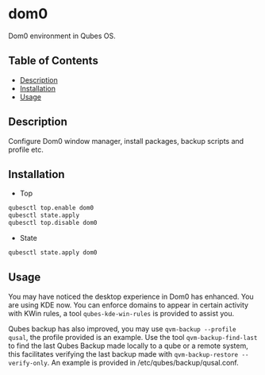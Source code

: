 # dom0

Dom0 environment in Qubes OS.

## Table of Contents

* [Description](#description)
* [Installation](#installation)
* [Usage](#usage)

## Description

Configure Dom0 window manager, install packages, backup scripts and profile
etc.

## Installation

- Top
```sh
qubesctl top.enable dom0
qubesctl state.apply
qubesctl top.disable dom0
```

- State
<!-- pkg:begin:post-install -->
```sh
qubesctl state.apply dom0
```
<!-- pkg:end:post-install -->

## Usage

You may have noticed the desktop experience in Dom0 has enhanced. You are
using KDE now. You can enforce domains to appear in certain activity with KWin
rules, a tool `qubes-kde-win-rules` is provided to assist you.

Qubes backup has also improved, you may use `qvm-backup --profile qusal`,
the profile provided is an example. Use the tool `qvm-backup-find-last` to
find the last Qubes Backup made locally to a qube or a remote system, this
facilitates verifying the last backup made with `qvm-backup-restore
--verify-only`. An example is provided in /etc/qubes/backup/qusal.conf.
